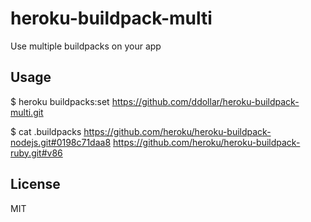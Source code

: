 # heroku-buildpack-multi

Use multiple buildpacks on your app

## Usage

$ heroku buildpacks:set https://github.com/ddollar/heroku-buildpack-multi.git

$ cat .buildpacks
https://github.com/heroku/heroku-buildpack-nodejs.git#0198c71daa8
https://github.com/heroku/heroku-buildpack-ruby.git#v86

## License

MIT
